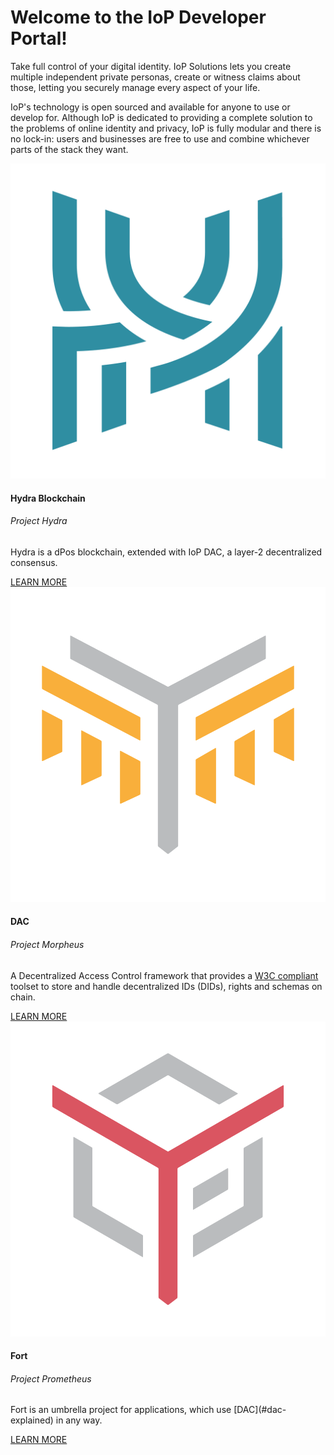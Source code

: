 <style>
  .sidebar {
    display:none;
  }

  .content {
    position: relative;
    top: initial;
    left: initial;
    right: initial;
    bottom: initial;
  }
</style>

<div class="jumbotron">
  <h1 class="display-4">Welcome to the IoP Developer Portal!</h1>
  <p class="lead">
    Take full control of your digital identity. IoP Solutions lets you create multiple independent private personas, create or witness claims about those, letting you securely manage every aspect of your life.
  </p>
  <p>
    IoP's technology is open sourced and available for anyone to use or develop for. Although IoP is dedicated to providing a complete solution to the problems of online identity and privacy, IoP is fully modular and there is no lock-in: users and businesses are free to use and combine whichever parts of the stack they want.
  </p>

  <div class="row">
    <div class="col-sm-4">
      <div class="card h-100">
        <img src="assets/hydra_logo.png" class="iop-logo mt-3">
        <div class="card-body d-flex flex-column">
          <h4 class="card-title">Hydra Blockchain</h4>
          <h6 class="card-subtitle mb-2 text-muted">Project Hydra</h6>
          <p class="card-text">Hydra is a dPos blockchain, extended with IoP DAC, a layer-2 decentralized consensus.</p>
          <a href="#/hydra" class="btn btn-sm btn-outline-primary mt-auto">LEARN MORE</a>
        </div>
      </div>
    </div>
    <div class="col-sm-4">
      <div class="card h-100">
        <img src="assets/morpheus_logo.png" class="iop-logo mt-3">
        <div class="card-body d-flex flex-column">
          <h4 class="card-title">DAC</h4>
          <h6 class="card-subtitle mb-2 text-muted">Project Morpheus</h6>
          <p class="card-text">A Decentralized Access Control framework that provides a <a href="https://w3c.github.io/did-core/">W3C compliant</a> toolset to store and handle decentralized IDs (DIDs), rights and schemas on chain.</p>
          <a href="#/dac" class="btn btn-sm btn-outline-primary mt-auto">LEARN MORE</a>
        </div>
      </div>
    </div>
    <div class="col-sm-4">
      <div class="card h-100">
        <img src="assets/prometheus_logo.png" class="iop-logo mt-3">
        <div class="card-body d-flex flex-column">
          <h4 class="card-title">Fort</h4>
          <h6 class="card-subtitle mb-2 text-muted">Project Prometheus</h6>
          <p class="card-text">Fort is an umbrella project for applications, which use [DAC](#dac-explained) in any way.</p>
          <a href="#/fort" class="btn btn-sm btn-outline-primary mt-auto">LEARN MORE</a>
        </div>
      </div>
    </div>
  </div>
</div>
